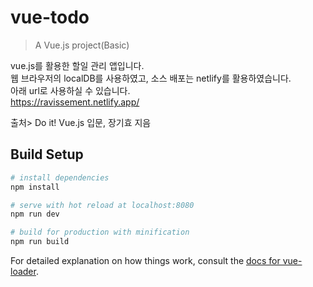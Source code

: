 # vue-todo

> A Vue.js project(Basic)


vue.js를 활용한 할일 관리 앱입니다. <br>
웹 브라우저의 localDB를 사용하였고, 소스 배포는 netlify를 활용하였습니다. <br>
아래 url로 사용하실 수 있습니다. <br>
https://ravissement.netlify.app/ <br>


출처> Do it! Vue.js 입문, 장기효 지음 <br>

## Build Setup

``` bash
# install dependencies
npm install

# serve with hot reload at localhost:8080
npm run dev

# build for production with minification
npm run build
```

For detailed explanation on how things work, consult the [docs for vue-loader](http://vuejs.github.io/vue-loader).
